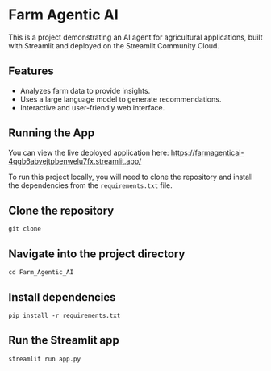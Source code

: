 
# Farm Agentic AI

This is a project demonstrating an AI agent for agricultural applications, built with Streamlit and deployed on the Streamlit Community Cloud.

## Features

-   Analyzes farm data to provide insights.
-   Uses a large language model to generate recommendations.
-   Interactive and user-friendly web interface.

## Running the App

You can view the live deployed application here:
https://farmagenticai-4qgb6abvejtpbenwelu7fx.streamlit.app/

To run this project locally, you will need to clone the repository and install the dependencies from the `requirements.txt` file.


## Clone the repository
```
git clone 
```
## Navigate into the project directory
```
cd Farm_Agentic_AI
```
## Install dependencies
```
pip install -r requirements.txt
```

## Run the Streamlit app
```
streamlit run app.py
```
